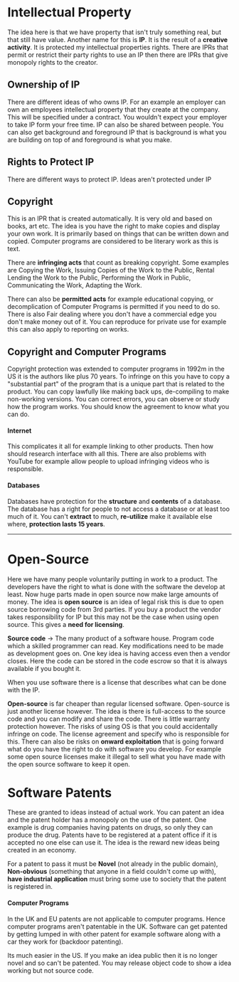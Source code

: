 # Intellectual Property
The idea here is that we have property that isn't truly something real, but that still have value. Another name for this is **IP**. It is the result of a **creative activity**. It is protected my intellectual properties rights. There are IPRs that permit or restrict their party rights to use an IP then there are IPRs that give monopoly rights to the creator.

## Ownership of IP
There are different ideas of who owns IP. For an example an employer can own an employees intellectual property that they create at the company. This will be specified under a contract. You wouldn't expect your employer to take IP form your free time. IP can also be shared between people. You can also get background and foreground IP that is background is what you are building on top of and foreground is what you make.

## Rights to Protect IP
There are different ways to protect IP. Ideas aren't protected under IP

## Copyright
This is an IPR that is created automatically. It is very old and based on books, art etc. The idea is you have the right to make copies and display your own work. It is primarily based on things that can be written down and copied. Computer programs are considered to be literary work as this is text.

There are **infringing acts** that count as breaking copyright. Some examples are Copying the Work, Issuing Copies of the Work to the Public, Rental Lending the Work to the Public, Performing the Work in Public, Communicating the Work, Adapting the Work. 

There can also be **permitted acts** for example educational copying, or decomplication of Computer Programs is permitted if you need to do so. There is also Fair dealing where you don't have a commercial edge you don't make money out of it. You can reproduce for private use for example this can also apply to reporting on works.

## Copyright and Computer Programs
Copyright protection was extended to computer programs in 1992m in the US it is the authors like plus 70 years. To infringe on this you have to copy a "substantial part" of the program that is a unique part that is related to the product. You can copy lawfully like making back ups, de-compiling to make non-working versions.  You can correct errors, you can observe or study how the program works. You should know the agreement to know what you can do.

#### Internet
This complicates it all for example linking to other products. Then how should research interface with all this. There are also problems with YouTube for example allow people to upload infringing videos who is responsible.

#### Databases
Databases have protection for the **structure** and **contents** of a database. The database has a right for people to not access a database or at least too much of it. You can't **extract** to much, **re-utilize** make it available else where, **protection lasts 15 years**.

---

# Open-Source
Here we have many people voluntarily putting in work to a product. The developers have the right to what is done with the software the develop at least. Now huge parts made in open source now make large amounts of money. The idea is **open source** is an idea of legal risk this is due to open source borrowing code from 3rd parties. If you buy a product the vendor takes responsibility for IP but this may not be the case when using open source. This gives a **need for licensing**.

**Source code** -> The many product of a software house. Program code which a skilled programmer can read. Key modifications need to be made as development goes on. One key idea is having access even then a vendor closes. Here the code can be stored in the code escrow so that it is always available if you bought it.

When you use software there is a license that describes what can be done with the IP.

**Open-source** is far cheaper than regular licensed software. Open-source is just another license however. The idea is there is full-access to the source code and you can modify and share the code. There is little warranty protection however. The risks of using OS is that you could accidentally infringe on code. The license agreement and specify who is responsible for this. There can also be risks on **onward exploitation** that is going forward what do you have the right to do with software you develop. For example some open source licenses make it illegal to sell what you have made with the open source software to keep it open.

# Software Patents
These are granted to ideas instead of actual work. You can patent an idea and the patent holder has a monopoly on the use of the patent. One example is drug companies having patents on drugs, so only they can produce the drug. Patents have to be registered at a patent office if it is accepted no one else can use it. The idea is the reward new ideas being created in an economy. 

For a patent to pass it must be **Novel** (not already in the public domain), **Non-obvious** (something that anyone in a field couldn't come up with), **have industrial application** must bring some use to society that the patent is registered in.

#### Computer Programs
In the UK and EU patents are not applicable to computer programs. Hence computer programs aren't patentable in the UK. Software can get patented by getting lumped in with other patent for example software along with a car they work for (backdoor patenting).

Its much easier in the US. If you make an idea public then it is no longer novel and so can't be patented. You may release object code to show a idea working but not source code.